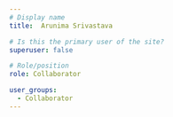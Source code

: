 ```yaml
---
# Display name
title:  Arunima Srivastava

# Is this the primary user of the site?
superuser: false

# Role/position
role: Collaborator

user_groups:
  - Collaborator
---
```

